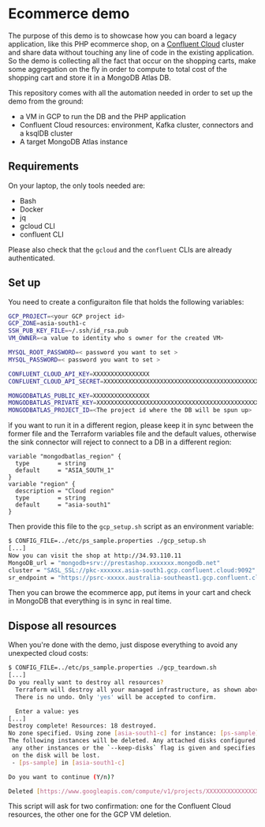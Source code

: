 # Ecommerce demo

The purpose of this demo is to showcase how you can board a legacy application, like this PHP ecommerce shop, on a [Confluent Cloud](https://confluent.cloud) cluster and share data without touching any line of code in the existing application. So the demo is collecting all the fact that occur on the shopping carts, make some aggregation on the fly in order to compute to total cost of the shopping cart and store it in a MongoDB Atlas DB.

This repository comes with all the automation needed in order to set up the demo from the ground: 
- a VM in GCP to run the DB and the PHP application
- Confluent Cloud resources: environment, Kafka cluster, connectors and a ksqlDB cluster
- A target MongoDB Atlas instance

## Requirements

On your laptop, the only tools needed are:
- Bash
- Docker
- jq
- gcloud CLI
- confluent CLI

Please also check that the `gcloud` and the `confluent` CLIs are already authenticated.

## Set up 

You need to create a configuraiton file that holds the following variables:

```bash
GCP_PROJECT=<your GCP project id>
GCP_ZONE=asia-south1-c
SSH_PUB_KEY_FILE=~/.ssh/id_rsa.pub
VM_OWNER=<a value to identity who s owner for the created VM>

MYSQL_ROOT_PASSWORD=< password you want to set >
MYSQL_PASSWORD=< password you want to set >

CONFLUENT_CLOUD_API_KEY=XXXXXXXXXXXXXXXX
CONFLUENT_CLOUD_API_SECRET=XXXXXXXXXXXXXXXXXXXXXXXXXXXXXXXXXXXXXXXXXXXXXXXXXXXXXXXXXXXXXXXX

MONGODBATLAS_PUBLIC_KEY=XXXXXXXXXXXXXXXX
MONGODBATLAS_PRIVATE_KEY=XXXXXXXXXXXXXXXXXXXXXXXXXXXXXXXXXXXXXXXXXXXXXXXXXXXXXXXXXXXXXXXX
MONGODBATLAS_PROJECT_ID=<The project id where the DB will be spun up> 
```

ìf you want to run it in a different region, please keep it in sync between the former file and the Terraform variables file and the default values, otherwise the sink connector will reject to connect to a DB in a different region:

```
variable "mongodbatlas_region" {
  type        = string
  default     = "ASIA_SOUTH_1"
}
variable "region" {
  description = "Cloud region"
  type        = string
  default     = "asia-south1"
}
```

Then provide this file to the `gcp_setup.sh` script as an environment variable:

```bash
$ CONFIG_FILE=../etc/ps_sample.properties ./gcp_setup.sh
[...]
Now you can visit the shop at http://34.93.110.11
MongoDB_url = "mongodb+srv://prestashop.xxxxxxx.mongodb.net"
cluster = "SASL_SSL://pkc-xxxxxx.asia-south1.gcp.confluent.cloud:9092"
sr_endpoint = "https://psrc-xxxxx.australia-southeast1.gcp.confluent.cloud"
```
Then you can browe the ecommerce app, put items in your cart and check in MongoDB that everything is in sync in real time. 

## Dispose all resources

When you're done with the demo, just dispose everything to avoid any unexpected cloud costs:

```bash
$ CONFIG_FILE=../etc/ps_sample.properties ./gcp_teardown.sh
[...]
Do you really want to destroy all resources?
  Terraform will destroy all your managed infrastructure, as shown above.
  There is no undo. Only 'yes' will be accepted to confirm.

  Enter a value: yes
[...]
Destroy complete! Resources: 18 destroyed.
No zone specified. Using zone [asia-south1-c] for instance: [ps-sample].
The following instances will be deleted. Any attached disks configured to be auto-deleted will be deleted unless they are attached to
 any other instances or the `--keep-disks` flag is given and specifies them for keeping. Deleting a disk is irreversible and any data
 on the disk will be lost.
 - [ps-sample] in [asia-south1-c]

Do you want to continue (Y/n)?

Deleted [https://www.googleapis.com/compute/v1/projects/XXXXXXXXXXXXXXXX/zones/asia-south1-c/instances/ps-sample].
```

This script will ask for two confirmation: one for the Confluent Cloud resources, the other one for the GCP VM deletion.